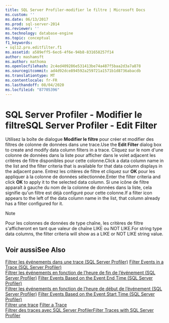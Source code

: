 ```yaml
---
title: SQL Server Profiler-modifier le filtre | Microsoft Docs
ms.custom: ''
ms.date: 06/13/2017
ms.prod: sql-server-2014
ms.reviewer: ''
ms.technology: database-engine
ms.topic: conceptual
f1_keywords:
- sql12.pro.editfilter.f1
ms.assetid: a589eff5-6ec6-4f6e-94b8-831658257f14
author: mashamsft
ms.author: mathoma
ms.openlocfilehash: 2c4ed409286e531413be74a487f5baa2d3a7a878
ms.sourcegitcommit: ad4d92dce894592a259721a1571b1d8736abacdb
ms.translationtype: MT
ms.contentlocale: fr-FR
ms.lasthandoff: 08/04/2020
ms.locfileid: "87705396"
---
```

# <a name="sql-server-profiler---edit-filter"></a><span data-ttu-id="7724f-102">SQL Server Profiler - Modifier le filtre</span><span class="sxs-lookup"><span data-stu-id="7724f-102">SQL Server Profiler - Edit Filter</span></span>
  <span data-ttu-id="7724f-103">Utilisez la boîte de dialogue **Modifier le filtre** pour créer et modifier des filtres de colonne de données dans une trace.</span><span class="sxs-lookup"><span data-stu-id="7724f-103">Use the **Edit Filter** dialog box to create and modify data column filters in a trace.</span></span> <span data-ttu-id="7724f-104">Cliquez sur le nom d'une colonne de données dans la liste pour afficher dans le volet adjacent les critères de filtre disponibles pour cette colonne.</span><span class="sxs-lookup"><span data-stu-id="7724f-104">Click a data column name in the list and the filter criteria that is available for that data column displays in the adjacent pane.</span></span> <span data-ttu-id="7724f-105">Entrez les critères de filtre et cliquez sur **OK** pour les appliquer à la colonne de données sélectionnée.</span><span class="sxs-lookup"><span data-stu-id="7724f-105">Enter the filter criteria and click **OK** to apply it to the selected data column.</span></span> <span data-ttu-id="7724f-106">Si une icône de filtre apparaît à gauche du nom de la colonne de données dans la liste, cela signifie qu'un filtre est déjà configuré pour cette colonne.</span><span class="sxs-lookup"><span data-stu-id="7724f-106">If a filter icon appears to the left of the data column name in the list, that column already has a filter configured for it.</span></span>  
  
> [!NOTE]  
>  <span data-ttu-id="7724f-107">Pour les colonnes de données de type chaîne, les critères de filtre s'afficheront en tant que valeur de chaîne LIKE ou NOT LIKE.</span><span class="sxs-lookup"><span data-stu-id="7724f-107">For string type data columns, the filter criteria will show as a LIKE or NOT LIKE string value.</span></span>  
  
## <a name="see-also"></a><span data-ttu-id="7724f-108">Voir aussi</span><span class="sxs-lookup"><span data-stu-id="7724f-108">See Also</span></span>  
 <span data-ttu-id="7724f-109">[Filtrer les événements dans une trace &#40;SQL Server Profiler&#41;](../tools/sql-server-profiler/filter-events-in-a-trace-sql-server-profiler.md) </span><span class="sxs-lookup"><span data-stu-id="7724f-109">[Filter Events in a Trace &#40;SQL Server Profiler&#41;](../tools/sql-server-profiler/filter-events-in-a-trace-sql-server-profiler.md) </span></span>  
 <span data-ttu-id="7724f-110">[Filtrer les événements en fonction de l’heure de fin de l’événement &#40;SQL Server Profiler&#41;](../tools/sql-server-profiler/filter-events-based-on-the-event-end-time-sql-server-profiler.md) </span><span class="sxs-lookup"><span data-stu-id="7724f-110">[Filter Events Based on the Event End Time &#40;SQL Server Profiler&#41;](../tools/sql-server-profiler/filter-events-based-on-the-event-end-time-sql-server-profiler.md) </span></span>  
 <span data-ttu-id="7724f-111">[Filtrer les événements en fonction de l’heure de début de l’événement &#40;SQL Server Profiler&#41;](../tools/sql-server-profiler/filter-events-based-on-the-event-start-time-sql-server-profiler.md) </span><span class="sxs-lookup"><span data-stu-id="7724f-111">[Filter Events Based on the Event Start Time &#40;SQL Server Profiler&#41;](../tools/sql-server-profiler/filter-events-based-on-the-event-start-time-sql-server-profiler.md) </span></span>  
 <span data-ttu-id="7724f-112">[Filtrer une trace](../relational-databases/sql-trace/filter-a-trace.md) </span><span class="sxs-lookup"><span data-stu-id="7724f-112">[Filter a Trace](../relational-databases/sql-trace/filter-a-trace.md) </span></span>  
 [<span data-ttu-id="7724f-113">Filtrer des traces avec SQL Server Profiler</span><span class="sxs-lookup"><span data-stu-id="7724f-113">Filter Traces with SQL Server Profiler</span></span>](../tools/sql-server-profiler/filter-traces-with-sql-server-profiler.md)  
  
  
